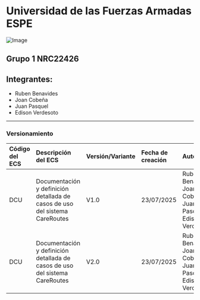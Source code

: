 # Universidad de las Fuerzas Armadas ESPE
![Image](https://github.com/user-attachments/assets/6eea1ab2-5539-4c62-911d-75f0a347322e)

## Grupo 1 NRC22426

## Integrantes:
- Ruben Benavides
- Joan Cobeña
- Juan Pasquel
- Edison Verdesoto

---

### Versionamiento

| Código del ECS | Descripción del ECS | Versión/Variante | Fecha de creación | Autor(es) | Localización | Observaciones |
| :--- | :--- | :--- | :--- | :--- | :--- | :--- |
| DCU | Documentación y definición detallada de casos de uso del sistema CareRoutes | V1.0 | 23/07/2025 | Ruben Benavides, Joan Cobeña, Juan Pasquel, Edison Verdesoto | 22426_G1_ADS\BIBLIOTECA DE TRABAJO\3. DISEÑO\DCU\DCU-ExtendidoV1.pdf | Versión inicial de los casos de uso extendidos |
| DCU | Documentación y definición detallada de casos de uso del sistema CareRoutes | V2.0 | 23/07/2025 | Ruben Benavides, Joan Cobeña, Juan Pasquel, Edison Verdesoto | 22426_G1_ADS\BIBLIOTECA DE TRABAJO\3. DISEÑO\DCU\DCU-ExtendidoV2.pdf | Revisión y mejoras de la versión V1 |
